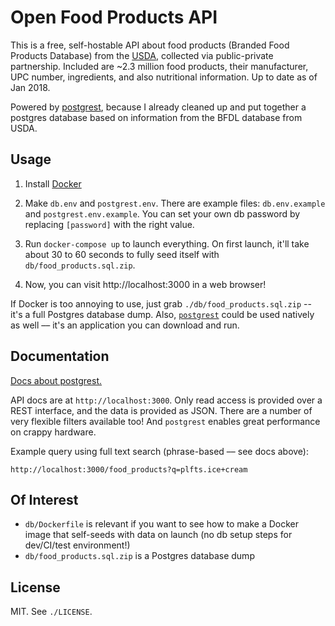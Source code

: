 # Open Food Products API

This is a free, self-hostable API about food products (Branded Food Products
Database) from the [USDA](https://www.ars.usda.gov/northeast-area/beltsville-md-bhnrc/beltsville-human-nutrition-research-center/nutrient-data-laboratory/docs/usda-branded-food-products-database/), collected via public-private partnership. Included are
~2.3 million food products, their manufacturer, UPC number, ingredients, and
also nutritional information. Up to date as of Jan 2018.

Powered by [postgrest](https://github.com/PostgREST/postgrest), because I already cleaned up and put together a postgres database based on information from the BFDL database from USDA.

## Usage

1.  Install [Docker](https://www.docker.com/products/docker-desktop)

2.  Make `db.env` and `postgrest.env`. There are example files: `db.env.example`
    and `postgrest.env.example`. You can set your own db password by replacing
    `[password]` with the right value.

3.  Run `docker-compose up` to launch everything. On first launch, it'll take
    about 30 to 60 seconds to fully seed itself with `db/food_products.sql.zip`.

4.  Now, you can visit http://localhost:3000 in a web browser!

If Docker is too annoying to use, just grab `./db/food_products.sql.zip` -- it's
a full Postgres database dump. Also, [`postgrest`](http://postgrest.org) could
be used natively as well –– it's an application you can download and run.

## Documentation

[Docs about postgrest.](http://postgrest.org/en/v5.2/install.html#configuration)

API docs are at `http://localhost:3000`. Only read access is provided over a
REST interface, and the data is provided as JSON. There are a number of very
flexible filters available too! And `postgrest` enables great performance on
crappy hardware.

Example query using full text search (phrase-based –– see docs above):

```
http://localhost:3000/food_products?q=plfts.ice+cream
```

## Of Interest

- `db/Dockerfile` is relevant if you want to see how to make a Docker image that self-seeds with data on launch (no db setup steps for dev/CI/test environment!)
- `db/food_products.sql.zip` is a Postgres database dump

## License

MIT. See `./LICENSE`.
